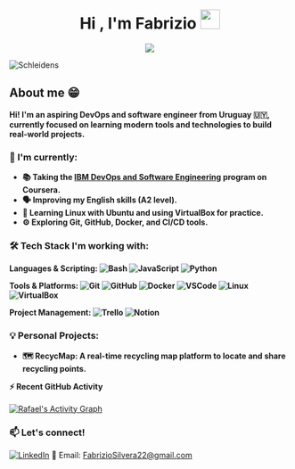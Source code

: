 <h1 align="center">Hi , I'm Fabrizio <img src="https://media.giphy.com/media/TEnXkcsHrP4YedChhA/giphy.gif" width="35"></h1>
<p align="center">
  <a href="https://github.com/DenverCoder1/readme-typing-svg"><img src="https://readme-typing-svg.herokuapp.com?lines=DevOps+Junior;Deep+Learning+Developer;Always%20learning%20new%20things&center=true&width=500&height=50"></a>
</p>



  <img align="center" alt="Schleidens" src="https://cdn.dribbble.com/users/1059583/screenshots/4171367/coding-freak.gif" />
  
  ## About me &#128513;
  <p>
  <b>
 Hi! I'm an aspiring DevOps and software engineer from Uruguay 🇺🇾, currently focused on learning modern tools and technologies to build real-world projects.

### 🌱 I'm currently:
- 📚 Taking the [IBM DevOps and Software Engineering](https://www.coursera.org/professional-certificates/ibm-devops-and-software-engineering) program on Coursera.
- 🗣️ Improving my English skills (A2 level).
- 🐧 Learning Linux with Ubuntu and using VirtualBox for practice.
- ⚙️ Exploring Git, GitHub, Docker, and CI/CD tools.

### 🛠️ Tech Stack I'm working with:

**Languages & Scripting:**
![Bash](https://img.shields.io/badge/Bash-121011?style=flat&logo=gnubash&logoColor=white)
![JavaScript](https://img.shields.io/badge/JavaScript-F7DF1E?style=flat&logo=javascript&logoColor=black)
![Python](https://img.shields.io/badge/Python-3776AB?style=flat&logo=python&logoColor=white)

**Tools & Platforms:**
![Git](https://img.shields.io/badge/Git-F05032?style=flat&logo=git&logoColor=white)
![GitHub](https://img.shields.io/badge/GitHub-181717?style=flat&logo=github&logoColor=white)
![Docker](https://img.shields.io/badge/Docker-2496ED?style=flat&logo=docker&logoColor=white)
![VSCode](https://img.shields.io/badge/VS%20Code-007ACC?style=flat&logo=visual-studio-code&logoColor=white)
![Linux](https://img.shields.io/badge/Linux-FCC624?style=flat&logo=linux&logoColor=black)
![VirtualBox](https://img.shields.io/badge/VirtualBox-183A61?style=flat&logo=virtualbox&logoColor=white)

**Project Management:**
![Trello](https://img.shields.io/badge/Trello-0052CC?style=flat&logo=trello&logoColor=white)
![Notion](https://img.shields.io/badge/Notion-000000?style=flat&logo=notion&logoColor=white)

### 💡 Personal Projects:

- 🗺️ **RecycMap**: A real-time recycling map platform to locate and share recycling points.


 
  </b>
  </p>










<summary><b>⚡ Recent GitHub Activity</b></summary>
  <br/>
   <a href="https://github.com/azizovrafael"><img alt="Rafael's Activity Graph" src="https://activity-graph.herokuapp.com/graph?username=azizovrafael&custom_title=Rafael's%20Contribution%20Graph&theme=react-dark" /></a>
  <br/>

### 📫 Let's connect!
[![LinkedIn](https://img.shields.io/badge/LinkedIn-0077B5?style=flat&logo=linkedin&logoColor=white)](https://www.linkedin.com/in/fabrizio-silvera-34b5342a4/)
📧 Email: FabrizioSilvera22@gmail.com
  
  

